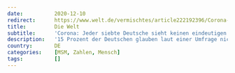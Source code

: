 ```yaml
---
date:          2020-12-10
redirect:      https://www.welt.de/vermischtes/article222192396/Corona-Jeder-siebte-Deutsche-sieht-keinen-eindeutigen-Beweis-fuer-das-Virus.html
title:         Die Welt
subtitle:      'Corona: Jeder siebte Deutsche sieht keinen eindeutigen Beweis für das Virus'
description:   '15 Prozent der Deutschen glauben laut einer Umfrage nicht an die Existenz des Coronavirus. Fast 40 Prozent denken zudem, dass Wissenschaftler der Bevölkerung nicht alles sagen. Die hohe Zahl sei „beunruhigend“, heißt es aus der Wissenschaft.'
country:       DE
categories:    [MSM, Zahlen, Mensch]
tags:          []
---
```

